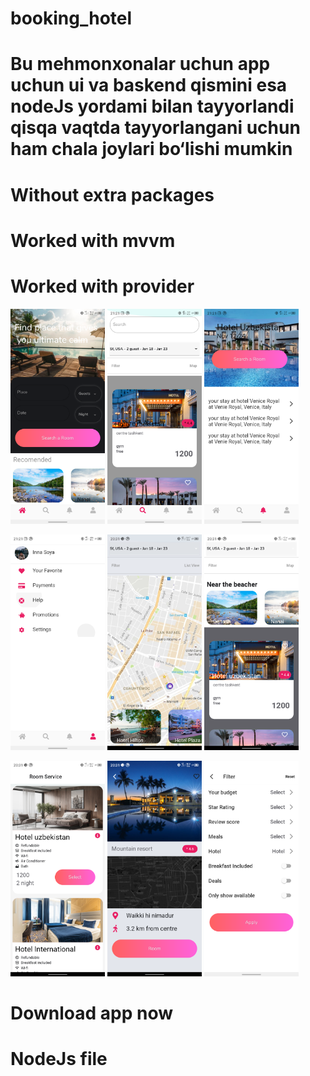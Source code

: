 # booking_hotel

<h1>Bu mehmonxonalar uchun app uchun ui va baskend qismini esa nodeJs yordami bilan tayyorlandi qisqa vaqtda tayyorlangani uchun ham chala joylari bo‘lishi mumkin</h1>

<h1>Without extra packages</h1>
<h1>Worked with mvvm</h1>
<h1>Worked with provider</h1>


<p> 
  <img src="./screenshots/home1.png" width=30% />
  <img src="./screenshots/search1.png" width=30% />
  <img src="./screenshots/notifications.png" width=30% />
</p>
<p> 
  
  <img src="./screenshots/profile1.png" width=30% />
  <img src="./screenshots/map.png" width=30% />
  <img src="./screenshots/list.png" width=30% />
</p>
<p> 
  <img src="./screenshots/room.png" width=30% />
  <img src="./screenshots/rooms.png" width=30% /> 
  <img src="./screenshots/filter.png" width=30% />
</p>
  <h1 href="./release/app-release.apk?raw=true">Download app now</h1>  
  <h1 href="https://github.com/ibrokhim-kobilov/booking_hotel_backend">NodeJs file</h1>



